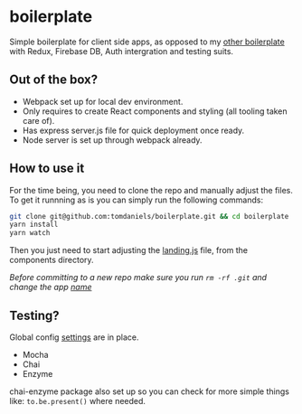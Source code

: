 # boilerplate

Simple boilerplate for client side apps, as opposed to my [other boilerplate](https://github.com/tomdaniels/boiler-plate) with Redux, Firebase DB, Auth intergration and testing suits.

## Out of the box?

- Webpack set up for local dev environment.
- Only requires to create React components and styling (all tooling taken care of).
- Has express server.js file for quick deployment once ready.
- Node server is set up through webpack already.

## How to use it

For the time being, you need to clone the repo and manually adjust the files. To get it runnning as is you can simply run the following commands:
```bash
git clone git@github.com:tomdaniels/boilerplate.git && cd boilerplate
yarn install
yarn watch
```

Then you just need to start adjusting the [landing.js](https://github.com/tomdaniels/boilerplate/blob/master/src/components/landing.js) file, from the components directory.

_Before committing to a new repo make sure you run `rm -rf .git` and change the app [name](https://github.com/tomdaniels/boilerplate/blob/master/package.json#L2)_

## Testing?

Global config [settings](https://github.com/tomdaniels/boilerplate/blob/master/test/globals.js) are in place.

- Mocha
- Chai
- Enzyme

chai-enzyme package also set up so you can check for more simple things like:
`to.be.present()` where needed. 
